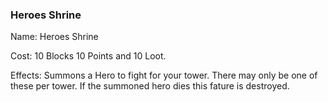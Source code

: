 ### Heroes Shrine
Name: Heroes Shrine 

Cost: 10 Blocks 10 Points and 10 Loot.

Effects: Summons a Hero to fight for your tower. There may only be one of these per tower. If the summoned hero dies this fature is destroyed.  
